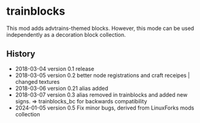 # trainblocks

This mod adds advtrains-themed blocks. However, this mode can be used independently as a decoration block collection.

## History

* 2018-03-04 version 0.1 release 
* 2018-03-05 version 0.2 better node registrations and craft receipes | changed textures 
* 2018-03-06 version 0.21 alias added 
* 2018-03-07 version 0.3 alias removed in trainblocks and added new signs. => trainblocks_bc for backwards compatibility
* 2024-01-05 version 0.5 Fix minor bugs, derived from LinuxForks mods collection
